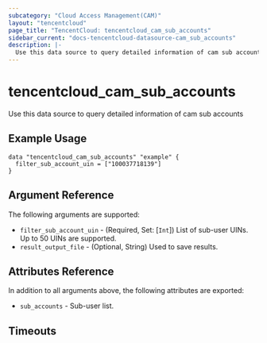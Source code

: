 ```yaml
---
subcategory: "Cloud Access Management(CAM)"
layout: "tencentcloud"
page_title: "TencentCloud: tencentcloud_cam_sub_accounts"
sidebar_current: "docs-tencentcloud-datasource-cam_sub_accounts"
description: |-
  Use this data source to query detailed information of cam sub accounts
---
```


# tencentcloud_cam_sub_accounts

Use this data source to query detailed information of cam sub accounts

## Example Usage

```hcl
data "tencentcloud_cam_sub_accounts" "example" {
  filter_sub_account_uin = ["100037718139"]
}
```

## Argument Reference

The following arguments are supported:

* `filter_sub_account_uin` - (Required, Set: [`Int`]) List of sub-user UINs. Up to 50 UINs are supported.
* `result_output_file` - (Optional, String) Used to save results.

## Attributes Reference

In addition to all arguments above, the following attributes are exported:

* `sub_accounts` - Sub-user list.


## Timeouts

<no value>


